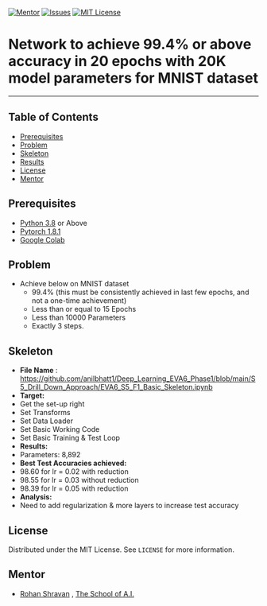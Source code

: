 <!-- PROJECT SHIELDS -->
<!--
*** I'm using markdown "reference style" links for readability.
*** Reference links are enclosed in brackets [ ] instead of parentheses ( ).
*** See the bottom of this document for the declaration of the reference variables
*** for contributors-url, forks-url, etc. This is an optional, concise syntax you may use.
*** https://www.markdownguide.org/basic-syntax/#reference-style-links
-->
[![Mentor][mentor-shield]][mentor-url]
[![Issues][issues-shield]][issues-url]
[![MIT License][license-shield]][license-url]

# Network to achieve 99.4% or above accuracy in 20 epochs with 20K model parameters for MNIST dataset
________

<!-- TABLE OF CONTENTS -->
## Table of Contents

* [Prerequisites](#prerequisites)
* [Problem](#Problem)
* [Skeleton](#Skeleton)
* [Results](#Results)
* [License](#license)
* [Mentor](#mentor)

## Prerequisites

* [Python 3.8](https://www.python.org/downloads/) or Above
* [Pytorch 1.8.1](https://pytorch.org/)  
* [Google Colab](https://colab.research.google.com/)

<!-- Problem -->
## Problem
- Achieve below on MNIST dataset
  - 99.4% (this must be consistently achieved in last few epochs, and not a one-time achievement)
  - Less than or equal to 15 Epochs
  - Less than 10000 Parameters 
  - Exactly 3 steps.

<!-- Skeleton -->
## Skeleton

- **File Name** : https://github.com/anilbhatt1/Deep_Learning_EVA6_Phase1/blob/main/S5_Drill_Down_Approach/EVA6_S5_F1_Basic_Skeleton.ipynb
- **Target:**
 - Get the set-up right
 - Set Transforms
 - Set Data Loader
 - Set Basic Working Code
 - Set Basic Training  & Test Loop
- **Results:**
 - Parameters: 8,892
- **Best Test Accuracies achieved:**
 - 98.60 for lr = 0.02 with reduction
 - 98.55 for lr = 0.03 without reduction
 - 98.39 for lr = 0.05 with reduction
- **Analysis:**
 -	Need to add regularization & more layers to increase test accuracy

<!-- LICENSE -->
## License

Distributed under the MIT License. See `LICENSE` for more information.

<!-- MENTOR -->
## Mentor

* [Rohan Shravan](https://www.linkedin.com/in/rohanshravan/) , [The School of A.I.](https://theschoolof.ai/)

<!-- MARKDOWN LINKS & IMAGES -->
<!-- https://www.markdownguide.org/basic-syntax/#reference-style-links -->
[mentor-shield]: https://img.shields.io/badge/Mentor-mentor-yellowgreen
[mentor-url]: https://www.linkedin.com/in/rohanshravan/
[forks-shield]: https://img.shields.io/github/forks/othneildrew/Best-README-Template.svg?style=flat-square
[forks-url]: https://github.com/othneildrew/Best-README-Template/network/members
[stars-shield]: https://img.shields.io/github/stars/othneildrew/Best-README-Template.svg?style=flat-square
[stars-url]: https://github.com/othneildrew/Best-README-Template/stargazers
[issues-shield]: https://img.shields.io/github/issues/othneildrew/Best-README-Template.svg?style=flat-square
[issues-url]: https://github.com/othneildrew/Best-README-Template/issues
[license-shield]: https://img.shields.io/github/license/othneildrew/Best-README-Template.svg?style=flat-square
[license-url]: https://github.com/anilbhatt1/Deep_Learning_EVA4_Phase2/blob/master/LICENSE.txt
[linkedin-shield]: https://img.shields.io/badge/-LinkedIn-black.svg?style=flat-square&logo=linkedin&colorB=555






